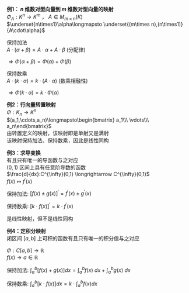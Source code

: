 **例1： $n$ 维数对型向量到 $m$ 维数对型向量的映射**    
 $\Phi_A:K^n\longrightarrow K^m$ ， $A\in M_{m\times n}(K)$     
 $\underset{n\times1}\alpha\longmapsto    
\underset{(m\times n),(n\times1)}{A\cdot\alpha}$     
    
保持加法    
 $A\cdot(\alpha+\beta)    
=A\cdot\alpha+A\cdot\beta$  (分配律)    
    
 $\Rightarrow    
\Phi(\alpha+\beta)=\Phi(\alpha)+\Phi(\beta)$     
    
保持数乘    
 $A\cdot(k\cdot\alpha)=k\cdot(A\cdot\alpha)$  (数乘相融性)    
    
 $\Rightarrow    
\Phi(k\cdot\alpha)=k\cdot\Phi(\alpha)$     
    
**例2：行向量转置映射**    
 $\Phi:K_n\longrightarrow K^n$     
 $(a_1,\cdots,a_n)\longmapsto\begin{bmatrix}    
a_1\\\ \vdots\\\ a_n\end{bmatrix}$     
由转置定义的映射，该映射即是单射又是满射    
该映射保持加法、保持数乘，因此是线性同构    
    
**例3：求导变换**    
有且只有唯一的导函数与之对应    
 $(0,1)$ 区间上具有任意阶导数的函数    
 $\frac{d}{dx}:C^{\infty}(0,1)    
\longrightarrow C^{\infty}(0,1)$     
 $f(x)\longmapsto f^\prime(x)$     
    
保持加法:  $[f(x)\pm g(x)]^\prime    
=f^\prime(x)\pm g^\prime(x)$     
    
保持数乘:  $[k\cdot f(x)]^\prime=k\cdot f^\prime(x)$     
    
是线性映射，但不是线性同构    
    
**例4：定积分映射**    
闭区间 $[a,b]$ 上可积的函数有且只有唯一的积分值与之对应    
    
 $\Phi:C[a,b]\longrightarrow\mathbb R$     
 $f(x)\longrightarrow a\in\mathbb R$     
    
保持加法:  $\int_a^b[f(x)+g(x)]dx    
=\int_a^bf(x)\ dx+\int_a^bg(x)\ dx$     
    
保持数乘:  $\int_a^b[k\cdot f(x)]dx=k\cdot \int_a^bf(x)dx$     
